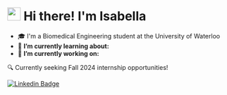 # <img src = "https://raw.githubusercontent.com/MartinHeinz/MartinHeinz/master/wave.gif" width = 30px> Hi there! I'm Isabella


- 🎓 I'm a Biomedical Engineering student at the University of Waterloo
- 🌱 **I’m currently learning about:**
- 🚀 **I’m currently working on:**


🔍 Currently seeking Fall 2024 internship opportunities!

[![Linkedin Badge](https://img.shields.io/badge/isabella%20rossi-0077B5?style=for-the-badge&logo=linkedin&logoColor=white)](https://www.linkedin.com/in/isabella-rossi-rossi/)
